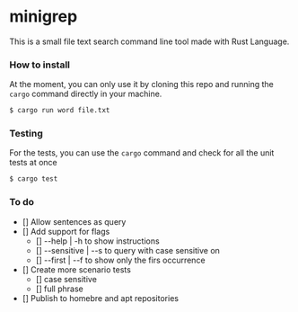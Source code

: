# minigrep

This is a small file text search command line tool made with Rust Language.

### How to install

At the moment, you can only use it by cloning this repo and running the `cargo` command directly in your machine.

```bash
$ cargo run word file.txt
```

### Testing

For the tests, you can use the `cargo` command and check for all the unit tests at once

```bash
$ cargo test
```

### To do

- [] Allow sentences as query
- [] Add support for flags
  - [] --help | -h to show instructions
  - [] --sensitive | --s to query with case sensitive on
  - [] --first | --f to show only the firs occurrence
- [] Create more scenario tests
  - [] case sensitive
  - [] full phrase
- [] Publish to homebre and apt repositories
